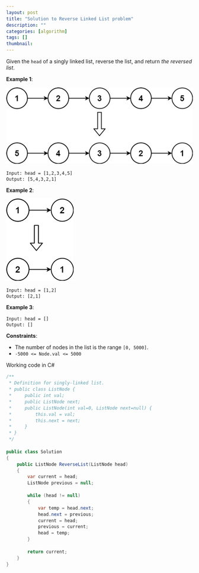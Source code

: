 ```yaml
---
layout: post
title: "Solution to Reverse Linked List problem"
description: ""
categories: [algorithm]
tags: []
thumbnail: 
---
```


Given the `head` of a singly linked list, reverse the list, and return *the reversed list*.

**Example 1**:

![Reverse1](/files/2021-12-10-solution-to-reverse-linked-list-problem/rev1ex1.jpg)

```
Input: head = [1,2,3,4,5]
Output: [5,4,3,2,1]
```

**Example 2**:

![Reverse2](/files/2021-12-10-solution-to-reverse-linked-list-problem/rev1ex2.jpg)

```
Input: head = [1,2]
Output: [2,1]
```

**Example 3**:

```
Input: head = []
Output: []
```

**Constraints**:
- The number of nodes in the list is the range `[0, 5000]`.
- `-5000 <= Node.val <= 5000`

<!-- more -->

Working code in C#

```csharp
/**
 * Definition for singly-linked list.
 * public class ListNode {
 *     public int val;
 *     public ListNode next;
 *     public ListNode(int val=0, ListNode next=null) {
 *         this.val = val;
 *         this.next = next;
 *     }
 * }
 */

public class Solution
{
    public ListNode ReverseList(ListNode head)
    {
        var current = head;
        ListNode previous = null;

        while (head != null)
        {
            var temp = head.next;
            head.next = previous;
            current = head;
            previous = current;
            head = temp;
        }

        return current;
    }
}
```

